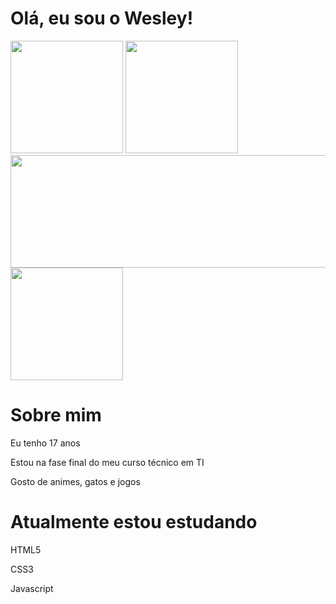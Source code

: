 # Olá, eu sou o Wesley!
<div>
  <a  href="https://github.com/wescostaa"></a>
  <img height="180em" src="https://github-readme-stats.vercel.app/api?username=wescostaa&show_icons=true&theme=dracula&include_all_commits=true&count_private=true">
  <img height="180em" src="http://clubedosgeeks.com.br/wp-content/uploads/2016/01/dormrm.gif">
  <img height="180em" width="608em" src="https://github-readme-stats.vercel.app/api/top-langs/?username=wescostaa&layout=compacts&langs_count=16&theme=dracula">
  <img height="180em" src="https://pa1.narvii.com/7785/72624fa3658c2a6695228e8551975e2786a16e0er1-457-480_hq.gif">
</div>

# Sobre mim
  <p> Eu tenho 17 anos </p>
  <p> Estou na fase final do meu curso técnico em TI </p>
  <p> Gosto de animes, gatos e jogos </p>
  
# Atualmente estou estudando
  <p> HTML5 </p>
  <p> CSS3 </p>
  <p> Javascript </p>
